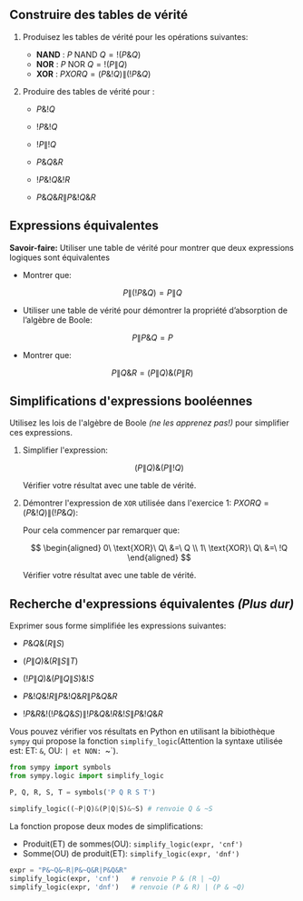 ## Construire des tables de vérité

1. Produisez les tables de vérité pour les opérations suivantes:

   - **NAND** : $P \text{ NAND } Q = !(P \& Q)$
   - **NOR** : $P \text{ NOR } Q = !(P \lVert Q)$
   - **XOR** : $P XOR Q = (P \& !Q) \lVert (!P \& Q)$

2. Produire des tables de vérité pour :

   - $P \& !Q$

   - $!P \&  !Q$

   - $!P \lVert !Q$

   - $P \& Q \& R$

   - $!P \&  !Q \&  !R$

   - $P \& Q \& R \lVert P \&  !Q \& R$

## Expressions équivalentes

**Savoir-faire:** Utiliser une table de vérité pour montrer que deux expressions logiques sont
équivalentes

- Montrer que:

$$
P \lVert ( !P \& Q)=P \lVert Q
$$


- Utiliser une table de vérité pour démontrer la propriété d’absorption de l’algèbre de Boole:

$$
P \lVert P \& Q = P
$$

- Montrer que:

$$
P \lVert Q \& R = (P \lVert Q) \& (P \lVert R)
$$

## Simplifications d'expressions booléennes

Utilisez les lois de l'algèbre de Boole _(ne les apprenez pas!)_ pour simplifier ces expressions.

1. Simplifier l'expression:

   $$
   (P \lVert Q)\&(P \lVert  !Q)
   $$
   
   Vérifier votre résultat avec une table de vérité.

2. Démontrer l'expression de `XOR` utilisée dans l'exercice 1: $P XOR Q = (P \& !Q)\lVert(!P \&Q)$: 
   
   Pour cela commencer par remarquer que:
 
   $$
   \begin{aligned}
      0\ \text{XOR}\ Q\ &=\ Q \\
      1\ \text{XOR}\ Q\ &=\  !Q
   \end{aligned}
   $$
   
   Vérifier votre résultat avec une table de vérité.


## Recherche d'expressions équivalentes _(Plus dur)_

Exprimer sous forme simplifiée les expressions suivantes:

- $P \& Q \& (R \lVert S)$

- $(P \lVert Q) \& (R \lVert S \lVert T)$

- $(!P \lVert Q) \& (P \lVert Q \lVert S) \&  !S$

- $P \&  !Q \&  !R \lVert P \&  !Q \& R \lVert P \& Q \& R$

- $!P \& R \& !( !P \& Q \& S) \lVert !P \& Q \&  !R \&  !S \lVert P \&  !Q \& R$

Vous pouvez vérifier vos résultats en Python en utilisant la bibiothèque `sympy` qui propose la
fonction `simplify_logic`(Attention la syntaxe utilisée est: ET: `&`, OU: `| et NON: `~`).

```python
from sympy import symbols
from sympy.logic import simplify_logic

P, Q, R, S, T = symbols('P Q R S T')

simplify_logic((~P|Q)&(P|Q|S)&~S) # renvoie Q & ~S
```

La fonction propose deux modes de simplifications:

- Produit(ET) de sommes(OU): `simplify_logic(expr, 'cnf')`
- Somme(OU) de produit(ET): `simplify_logic(expr, 'dnf')`

```python
expr = "P&~Q&~R|P&~Q&R|P&Q&R"
simplify_logic(expr, 'cnf')   # renvoie P & (R | ~Q)
simplify_logic(expr, 'dnf')   # renvoie (P & R) | (P & ~Q)
```